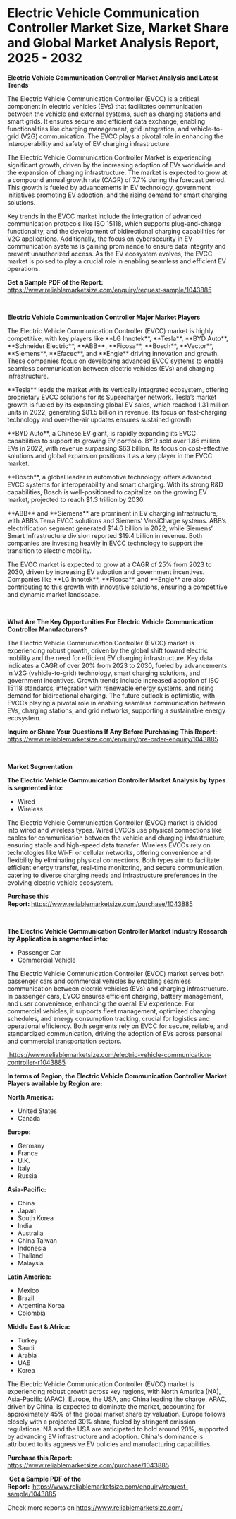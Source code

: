 <p><h1>Electric Vehicle Communication Controller Market Size, Market Share and Global Market Analysis Report, 2025 - 2032</h1></p><p><strong>Electric Vehicle Communication Controller Market Analysis and Latest Trends</strong></p>
<p><p>The Electric Vehicle Communication Controller (EVCC) is a critical component in electric vehicles (EVs) that facilitates communication between the vehicle and external systems, such as charging stations and smart grids. It ensures secure and efficient data exchange, enabling functionalities like charging management, grid integration, and vehicle-to-grid (V2G) communication. The EVCC plays a pivotal role in enhancing the interoperability and safety of EV charging infrastructure.</p><p>The Electric Vehicle Communication Controller Market is experiencing significant growth, driven by the increasing adoption of EVs worldwide and the expansion of charging infrastructure. The market is expected to grow at a compound annual growth rate (CAGR) of 7.7% during the forecast period. This growth is fueled by advancements in EV technology, government initiatives promoting EV adoption, and the rising demand for smart charging solutions.</p><p>Key trends in the EVCC market include the integration of advanced communication protocols like ISO 15118, which supports plug-and-charge functionality, and the development of bidirectional charging capabilities for V2G applications. Additionally, the focus on cybersecurity in EV communication systems is gaining prominence to ensure data integrity and prevent unauthorized access. As the EV ecosystem evolves, the EVCC market is poised to play a crucial role in enabling seamless and efficient EV operations.</p></p>
<p><strong>Get a Sample PDF of the Report:&nbsp;</strong> <a href="https://www.reliablemarketsize.com/enquiry/request-sample/1043885?utm_campaign=1884&utm_medium=2&utm_source=Github&utm_content=ia&utm_term=22012025&utm_id=electric-vehicle-communication-controller">https://www.reliablemarketsize.com/enquiry/request-sample/1043885</a></p>
<p>&nbsp;</p>
<p><strong>Electric Vehicle Communication Controller Major Market Players</strong></p>
<p><p>The Electric Vehicle Communication Controller (EVCC) market is highly competitive, with key players like **LG Innotek**, **Tesla**, **BYD Auto**, **Schneider Electric**, **ABB**, **Ficosa**, **Bosch**, **Vector**, **Siemens**, **Efacec**, and **Engie** driving innovation and growth. These companies focus on developing advanced EVCC systems to enable seamless communication between electric vehicles (EVs) and charging infrastructure.</p><p>**Tesla** leads the market with its vertically integrated ecosystem, offering proprietary EVCC solutions for its Supercharger network. Tesla’s market growth is fueled by its expanding global EV sales, which reached 1.31 million units in 2022, generating $81.5 billion in revenue. Its focus on fast-charging technology and over-the-air updates ensures sustained growth.</p><p>**BYD Auto**, a Chinese EV giant, is rapidly expanding its EVCC capabilities to support its growing EV portfolio. BYD sold over 1.86 million EVs in 2022, with revenue surpassing $63 billion. Its focus on cost-effective solutions and global expansion positions it as a key player in the EVCC market.</p><p>**Bosch**, a global leader in automotive technology, offers advanced EVCC systems for interoperability and smart charging. With its strong R&D capabilities, Bosch is well-positioned to capitalize on the growing EV market, projected to reach $1.3 trillion by 2030.</p><p>**ABB** and **Siemens** are prominent in EV charging infrastructure, with ABB’s Terra EVCC solutions and Siemens’ VersiCharge systems. ABB’s electrification segment generated $14.6 billion in 2022, while Siemens’ Smart Infrastructure division reported $19.4 billion in revenue. Both companies are investing heavily in EVCC technology to support the transition to electric mobility.</p><p>The EVCC market is expected to grow at a CAGR of 25% from 2023 to 2030, driven by increasing EV adoption and government incentives. Companies like **LG Innotek**, **Ficosa**, and **Engie** are also contributing to this growth with innovative solutions, ensuring a competitive and dynamic market landscape.</p></p>
<p>&nbsp;</p>
<p><strong>What Are The Key Opportunities For Electric Vehicle Communication Controller Manufacturers?</strong></p>
<p><p>The Electric Vehicle Communication Controller (EVCC) market is experiencing robust growth, driven by the global shift toward electric mobility and the need for efficient EV charging infrastructure. Key data indicates a CAGR of over 20% from 2023 to 2030, fueled by advancements in V2G (vehicle-to-grid) technology, smart charging solutions, and government incentives. Growth trends include increased adoption of ISO 15118 standards, integration with renewable energy systems, and rising demand for bidirectional charging. The future outlook is optimistic, with EVCCs playing a pivotal role in enabling seamless communication between EVs, charging stations, and grid networks, supporting a sustainable energy ecosystem.</p></p>
<p><strong>Inquire or Share Your Questions If Any Before Purchasing This Report:</strong> <a href="https://www.reliablemarketsize.com/enquiry/pre-order-enquiry/1043885?utm_campaign=1884&utm_medium=2&utm_source=Github&utm_content=ia&utm_term=22012025&utm_id=electric-vehicle-communication-controller">https://www.reliablemarketsize.com/enquiry/pre-order-enquiry/1043885</a></p>
<p>&nbsp;</p>
<p><strong>Market Segmentation</strong></p>
<p><strong>The Electric Vehicle Communication Controller Market Analysis by types is segmented into:</strong></p>
<p><ul><li>Wired</li><li>Wireless</li></ul></p>
<p><p>The Electric Vehicle Communication Controller (EVCC) market is divided into wired and wireless types. Wired EVCCs use physical connections like cables for communication between the vehicle and charging infrastructure, ensuring stable and high-speed data transfer. Wireless EVCCs rely on technologies like Wi-Fi or cellular networks, offering convenience and flexibility by eliminating physical connections. Both types aim to facilitate efficient energy transfer, real-time monitoring, and secure communication, catering to diverse charging needs and infrastructure preferences in the evolving electric vehicle ecosystem.</p></p>
<p><strong>Purchase this Report:&nbsp;</strong><a href="https://www.reliablemarketsize.com/purchase/1043885?utm_campaign=1884&utm_medium=2&utm_source=Github&utm_content=ia&utm_term=22012025&utm_id=electric-vehicle-communication-controller">https://www.reliablemarketsize.com/purchase/1043885</a></p>
<p>&nbsp;</p>
<p><strong>The Electric Vehicle Communication Controller Market Industry Research by Application is segmented into:</strong></p>
<p><ul><li>Passenger Car</li><li>Commercial Vehicle</li></ul></p>
<p><p>The Electric Vehicle Communication Controller (EVCC) market serves both passenger cars and commercial vehicles by enabling seamless communication between electric vehicles (EVs) and charging infrastructure. In passenger cars, EVCC ensures efficient charging, battery management, and user convenience, enhancing the overall EV experience. For commercial vehicles, it supports fleet management, optimized charging schedules, and energy consumption tracking, crucial for logistics and operational efficiency. Both segments rely on EVCC for secure, reliable, and standardized communication, driving the adoption of EVs across personal and commercial transportation sectors.</p></p>
<p><a href="https://www.reliablemarketsize.com/electric-vehicle-communication-controller-r1043885?utm_campaign=1884&utm_medium=2&utm_source=Github&utm_content=ia&utm_term=22012025&utm_id=electric-vehicle-communication-controller">&nbsp;https://www.reliablemarketsize.com/electric-vehicle-communication-controller-r1043885</a></p>
<p><strong>In terms of Region, the Electric Vehicle Communication Controller Market Players available by Region are:</strong></p>
<p>
    <p> <strong> North America: </strong>
        <ul>
            <li>United States</li>
            <li>Canada</li>
        </ul>
        </p> 
    <p> <strong> Europe: </strong>
        <ul>
            <li>Germany</li>
            <li>France</li>
            <li>U.K.</li>
            <li>Italy</li>
            <li>Russia</li>
        </ul>
        </p> 
    <p> <strong> Asia-Pacific: </strong>
        <ul>
            <li>China</li>
            <li>Japan</li>
            <li>South Korea</li>
            <li>India</li>
            <li>Australia</li>
            <li>China Taiwan</li>
            <li>Indonesia</li>
            <li>Thailand</li>
            <li>Malaysia</li>
        </ul>
        </p> 
    <p> <strong> Latin America: </strong>
        <ul>
            <li>Mexico</li>
            <li>Brazil</li>
            <li>Argentina Korea</li>
            <li>Colombia</li>
        </ul>
        </p> 
    <p> <strong> Middle East & Africa: </strong>
        <ul>
            <li>Turkey</li>
            <li>Saudi</li>
            <li>Arabia</li>
            <li>UAE</li>
            <li>Korea</li>
        </ul>
    </p>
    </p>
<p><p>The Electric Vehicle Communication Controller (EVCC) market is experiencing robust growth across key regions, with North America (NA), Asia-Pacific (APAC), Europe, the USA, and China leading the charge. APAC, driven by China, is expected to dominate the market, accounting for approximately 45% of the global market share by valuation. Europe follows closely with a projected 30% share, fueled by stringent emission regulations. NA and the USA are anticipated to hold around 20%, supported by advancing EV infrastructure and adoption. China's dominance is attributed to its aggressive EV policies and manufacturing capabilities.</p></p>
<p><strong>Purchase this Report: </strong><a href="https://www.reliablemarketsize.com/purchase/1043885?utm_campaign=1884&utm_medium=2&utm_source=Github&utm_content=ia&utm_term=22012025&utm_id=electric-vehicle-communication-controller">https://www.reliablemarketsize.com/purchase/1043885</a></p>
<p>&nbsp;<strong>Get a Sample PDF of the Report:&nbsp;&nbsp;</strong><a href="https://www.reliablemarketsize.com/enquiry/request-sample/1043885?utm_campaign=1884&utm_medium=2&utm_source=Github&utm_content=ia&utm_term=22012025&utm_id=electric-vehicle-communication-controller">https://www.reliablemarketsize.com/enquiry/request-sample/1043885</a></p>
<p><strong></strong></p>
<p>Check more reports on <a href="https://www.reliablemarketsize.com/?utm_campaign=1884&utm_medium=2&utm_source=Github&utm_content=ia&utm_term=22012025&utm_id=electric-vehicle-communication-controller">https://www.reliablemarketsize.com/</a></p>